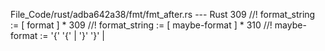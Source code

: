 File_Code/rust/adba642a38/fmt/fmt_after.rs --- Rust
309 //! format_string := <text> [ format <text> ] *                                                                                                          309 //! format_string := <text> [ maybe-format <text> ] *
                                                                                                                                                             310 //! maybe-format := '{' '{' | '}' '}' | <format>


